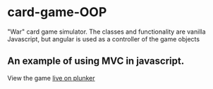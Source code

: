 # card-game-OOP
"War" card game simulator.  The classes and functionality are vanilla Javascript, but angular is used as a controller of the game objects

## An example of using MVC in javascript.

View the game [live on plunker](http://embed.plnkr.co/4wEIOjZZ5SxJSPhBfeak/preview)
